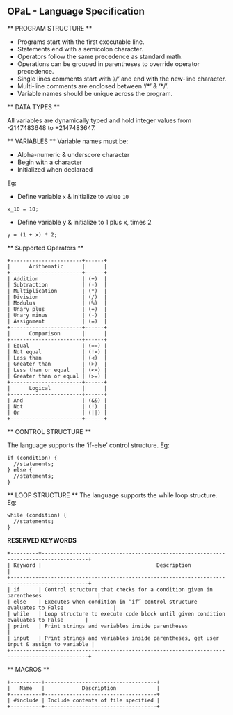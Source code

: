 OPaL - Language Specification
---

** PROGRAM STRUCTURE **

* Programs start with the first executable line.
* Statements end with a semicolon character.
* Operators follow the same precedence as standard math.
* Operations can be grouped in parentheses to override operator precedence.
* Single lines comments start with ‘//’ and end with the new-line character.
* Multi-line comments are enclosed between ‘/\*’ & ‘\*/’.
* Variable names should be unique across the program.

** DATA TYPES **

All variables are dynamically typed and hold integer values from -2147483648 to +2147483647.

** VARIABLES **
Variable names must be:
* Alpha-numeric & underscore character
* Begin with a character
* Initialized when declaraed

Eg:
* Define variable `x` & initialize to value `10`

```
x_10 = 10;
```

* Define variable y & initialize to 1 plus x, times 2

```
y = (1 + x) * 2;
```

** Supported Operators **

```
+-----------------------+------+
|      Arithematic      |      |
+-----------------------+------+
| Addition              | (+)  |
| Subtraction           | (-)  |
| Multiplication        | (*)  |
| Division              | (/)  |
| Modulus               | (%)  |
| Unary plus            | (+)  |
| Unary minus           | (-)  |
| Assignment            | (=)  |
+-----------------------+------+
|      Comparison       |      |
+-----------------------+------+
| Equal                 | (==) |
| Not equal             | (!=) |
| Less than             | (<)  |
| Greater than          | (>)  |
| Less than or equal    | (<=) |
| Greater than or equal | (>=) |
+-----------------------+------+
|      Logical          |      |
+-----------------------+------+
| And                   | (&&) |
| Not                   | (!)  |
| Or                    | (||) |
+-----------------------+------+
```

** CONTROL STRUCTURE **

The language supports the ‘if-else’ control structure.
Eg:

```
if (condition) {
  //statements;
} else {
  //statements;
}
```

** LOOP STRUCTURE **
The language supports the while loop structure.
Eg:

```
while (condition) {
  //statements;
}
```

**RESERVED KEYWORDS**

```
+---------+-------------------------------------------------------------------------------------+
| Keyword |                                     Description                                     |
+---------+-------------------------------------------------------------------------------------+
| if      | Control structure that checks for a condition given in parentheses                  |
| else    | Executes when condition in “if” control structure evaluates to False                |
| while   | Loop structure to execute code block until given condition evaluates to False       |
| print   | Print strings and variables inside parentheses                                      |
| input   | Print strings and variables inside parentheses, get user input & assign to variable |
+---------+-------------------------------------------------------------------------------------+
```

** MACROS **

```
+----------+------------------------------------+
|   Name   |            Description             |
+----------+------------------------------------+
| #include | Include contents of file specified |
+----------+------------------------------------+
```